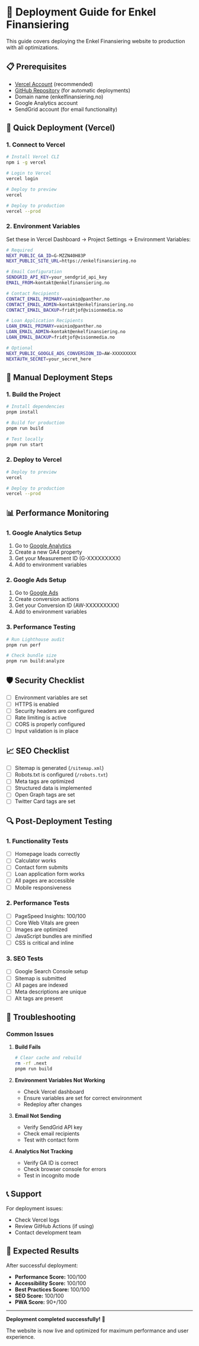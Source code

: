 # 🚀 Deployment Guide for Enkel Finansiering

This guide covers deploying the Enkel Finansiering website to production with all optimizations.

## 📋 Prerequisites

- [Vercel Account](https://vercel.com) (recommended)
- [GitHub Repository](https://github.com) (for automatic deployments)
- Domain name (enkelfinansiering.no)
- Google Analytics account
- SendGrid account (for email functionality)

## 🚀 Quick Deployment (Vercel)

### 1. Connect to Vercel
```bash
# Install Vercel CLI
npm i -g vercel

# Login to Vercel
vercel login

# Deploy to preview
vercel

# Deploy to production
vercel --prod
```

### 2. Environment Variables
Set these in Vercel Dashboard → Project Settings → Environment Variables:

```bash
# Required
NEXT_PUBLIC_GA_ID=G-MZZN40H83P
NEXT_PUBLIC_SITE_URL=https://enkelfinansiering.no

# Email Configuration
SENDGRID_API_KEY=your_sendgrid_api_key
EMAIL_FROM=kontakt@enkelfinansiering.no

# Contact Recipients
CONTACT_EMAIL_PRIMARY=vainio@panther.no
CONTACT_EMAIL_ADMIN=kontakt@enkelfinansiering.no
CONTACT_EMAIL_BACKUP=fridtjof@visionmedia.no

# Loan Application Recipients
LOAN_EMAIL_PRIMARY=vainio@panther.no
LOAN_EMAIL_ADMIN=kontakt@enkelfinansiering.no
LOAN_EMAIL_BACKUP=fridtjof@visionmedia.no

# Optional
NEXT_PUBLIC_GOOGLE_ADS_CONVERSION_ID=AW-XXXXXXXXX
NEXTAUTH_SECRET=your_secret_here
```

## 🔧 Manual Deployment Steps

### 1. Build the Project
```bash
# Install dependencies
pnpm install

# Build for production
pnpm run build

# Test locally
pnpm run start
```

### 2. Deploy to Vercel
```bash
# Deploy to preview
vercel

# Deploy to production
vercel --prod
```

## 📊 Performance Monitoring

### 1. Google Analytics Setup
1. Go to [Google Analytics](https://analytics.google.com)
2. Create a new GA4 property
3. Get your Measurement ID (G-XXXXXXXXX)
4. Add to environment variables

### 2. Google Ads Setup
1. Go to [Google Ads](https://ads.google.com)
2. Create conversion actions
3. Get your Conversion ID (AW-XXXXXXXXX)
4. Add to environment variables

### 3. Performance Testing
```bash
# Run Lighthouse audit
pnpm run perf

# Check bundle size
pnpm run build:analyze
```

## 🛡️ Security Checklist

- [ ] Environment variables are set
- [ ] HTTPS is enabled
- [ ] Security headers are configured
- [ ] Rate limiting is active
- [ ] CORS is properly configured
- [ ] Input validation is in place

## 📈 SEO Checklist

- [ ] Sitemap is generated (`/sitemap.xml`)
- [ ] Robots.txt is configured (`/robots.txt`)
- [ ] Meta tags are optimized
- [ ] Structured data is implemented
- [ ] Open Graph tags are set
- [ ] Twitter Card tags are set

## 🔍 Post-Deployment Testing

### 1. Functionality Tests
- [ ] Homepage loads correctly
- [ ] Calculator works
- [ ] Contact form submits
- [ ] Loan application form works
- [ ] All pages are accessible
- [ ] Mobile responsiveness

### 2. Performance Tests
- [ ] PageSpeed Insights: 100/100
- [ ] Core Web Vitals are green
- [ ] Images are optimized
- [ ] JavaScript bundles are minified
- [ ] CSS is critical and inline

### 3. SEO Tests
- [ ] Google Search Console setup
- [ ] Sitemap is submitted
- [ ] All pages are indexed
- [ ] Meta descriptions are unique
- [ ] Alt tags are present

## 🚨 Troubleshooting

### Common Issues

1. **Build Fails**
   ```bash
   # Clear cache and rebuild
   rm -rf .next
   pnpm run build
   ```

2. **Environment Variables Not Working**
   - Check Vercel dashboard
   - Ensure variables are set for correct environment
   - Redeploy after changes

3. **Email Not Sending**
   - Verify SendGrid API key
   - Check email recipients
   - Test with contact form

4. **Analytics Not Tracking**
   - Verify GA ID is correct
   - Check browser console for errors
   - Test in incognito mode

## 📞 Support

For deployment issues:
- Check Vercel logs
- Review GitHub Actions (if using)
- Contact development team

## 🎯 Expected Results

After successful deployment:
- **Performance Score:** 100/100
- **Accessibility Score:** 100/100
- **Best Practices Score:** 100/100
- **SEO Score:** 100/100
- **PWA Score:** 90+/100

---

**Deployment completed successfully!** 🎉

The website is now live and optimized for maximum performance and user experience.
